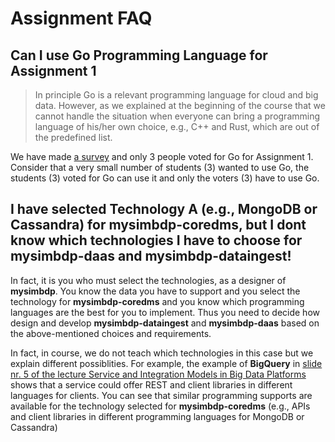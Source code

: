 # Assignment FAQ

## Can I use Go Programming Language for Assignment 1

>In principle Go is a relevant programming language for cloud and big data. However, as we explained at the beginning of the course that we cannot handle the situation when everyone can bring a programming language of his/her own choice, e.g., C++ and Rust, which are out of the predefined list.

We have made [a survey](https://mycourses.aalto.fi/mod/questionnaire/view.php?id=491474) and only 3 people voted for Go for Assignment 1. Consider that a very small number of students (3) wanted to use Go, the students (3) voted for Go can use it and only the voters (3) have to use Go.

## I have selected Technology A (e.g., MongoDB or Cassandra) for **mysimbdp-coredms**, but I dont know   which technologies I have to choose for **mysimbdp-daas** and **mysimbdp-dataingest**!

In fact, it is you who must  select the technologies, as a designer of **mysimbdp**. You know the data you have to support and you select the technology for **mysimbdp-coredms** and you know which programming languages are the best for you to implement. Thus you need to decide how design and develop **mysimbdp-dataingest** and **mysimbdp-daas** based on the above-mentioned choices and requirements.

In fact, in course, we do not teach which technologies in this case but we explain different possiblities. For example, the example of **BigQuery** in [slide nr. 5 of the lecture Service and Integration Models in Big Data Platforms](https://mycourses.aalto.fi/pluginfile.php/1068496/mod_page/content/5/module1-lecture3-0-integrationbdp-v0.1.pdf)  shows that a service could offer REST and client libraries in different languages for clients. You can see that similar programming supports are available for the technology selected for **mysimbdp-coredms** (e.g., APIs and client libraries in different programming languages for MongoDB or Cassandra)
